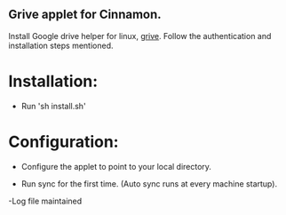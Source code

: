 ## Grive applet for Cinnamon.
Install Google drive helper for linux, [grive](https://github.com/Grive/grive). Follow the authentication and installation steps mentioned.

# Installation:

- Run 'sh install.sh'

# Configuration:

- Configure the applet to point to your local directory.

- Run sync for the first time. (Auto sync runs at every machine startup).

-Log file maintained 
